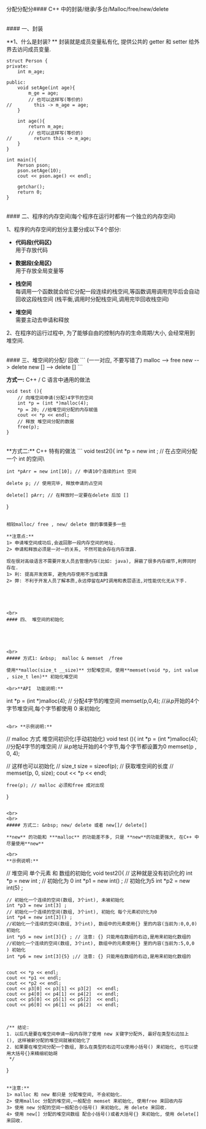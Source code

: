 分配分配分#### C++ 中的封装/继承/多台/Malloc/free/new/delete



<br>
#### 一、封装


**1、什么是封装? **
封装就是成员变量私有化, 提供公共的 getter 和 setter 给外界去访问成员变量.

```
struct Person {
private:
    int m_age;
    
public:
    void setAge(int age){
        m_ge = age;
        // 也可以这样写(等价的)
//        this -> m_age = age;
    }
    
    int age(){
        return m_age;
        // 也可以这样写(等价的)
//        return this -> m_age;
    }
}

int main(){
    Person pson;
    pson.setAge(10);
    cout << pson.age() << endl;
    
    getchar();
    return 0;
}
```









<br>
#### 二、程序的内存空间(每个程序在运行时都有一个独立的内存空间)

1、程序的内存空间的划分主要分成以下4个部分:

- **代码段(代码区)**<br>用于存放代码

- **数据段(全局区)**<br>用于存放全局变量等

- **栈空间**<br> 每调用一个函数就会给它分配一段连续的栈空间,等函数调用调用完毕后会自动回收这段栈空间 (栈平衡,调用时分配栈空间,调用完毕回收栈空间)

- **堆空间**<br> 需要主动去申请和释放


2、在程序的运行过程中, 为了能够自由的控制内存的生命周期/大小, 会经常用到堆空间.






<br> 
#### 三、堆空间的分配/ 回收
```
(一一对应, 不要写错了)
 malloc --> free
 new --> delete
 new [] --> delete []
 ```
 
**方式一:**
C++ / C 语言中通用的做法 
```
void test (){
    // 向堆空间申请(分配)4字节的空间
    int *p = (int *)malloc(4);
    *p = 20; //给堆空间分配的内存赋值
    cout << *p << endl;
    // 释放 堆空间分配的数据
    free(p);
}
```




<br>
**方式二:**
C++ 特有的做法
```
void test2(){
    int *p = new int ; // 在占空间分配一个 int 的空间\
    
    int *pArr = new int[10]; // 申请10个连续的int 空间
    
    delete p; // 使用完毕, 释放申请的占空间
    
    delete[] pArr; // 在释放时一定要在delete 后加 []
    
}
```

相较malloc/ free , new/ delete 做的事情要多一些

**注意点:**
1> 申请堆空间成功后,会返回那一段内存空间的地址.
2> 申请和释放必须是一对一的关系, 不然可能会存在内存泄露.

现在很对高级语言不需要开发人员去管理内存(比如: java), 屏蔽了很多内存细节,利弊同时存在.
1> 利: 提高开发效率, 避免内存使用不当或泄露
2> 弊: 不利于开发人员了解本质,永远停留在API调用和表层语法,对性能优化无从下手.





<br>
#### 四、 堆空间的初始化





<br>
##### 方式1: &nbsp;  malloc & memset  /free

使用**malloc(size_t __size)** 分配堆空间, 使用**memset(void *p, int value , size_t len)** 初始化堆空间

<br>**API  功能说明:**
```
int *p = (int *)malloc(4); // 分配4字节的堆空间
memset(p,0,4); //从p开始的4个字节堆空间,每个字节都使用 0 来初始化
```

<br> **示例说明:**
```
// malloc 方式 堆空间初识化(手动初始化)
void test (){
    int *p = (int *)malloc(4); //分配4字节的堆空间
    // 从p地址开始的4个字节,每个字节都设置为0
    memset(p , 0, 4);  
    
// 这样也可以初始化
//    size_t size = sizeof(p); // 获取堆空间的长度
//    memset(p, 0, size);
    cout << *p << endl;
 
    free(p); // malloc 必须和free 成对出现
}
```

<br>
<br>
##### 方式二: &nbsp; new/ delete 或者 new[]/ delete[]

**new** 的功能和 ***malloc** 的功能差不多, 只是 **new**的功能更强大, 在C++ 中尽量使用**new** 

<br>
**示例说明:**
```

// 堆空间 单个元素 和 数组的初始化
void test2(){
    // 这种就是没有初识化的
    int *p = new int ;
    // 初始化为 0
    int *p1 = new int() ;
    // 初始化为5
    int *p2 = new int(5) ;
    
    // 初始化一个连续的空间(数组, 3个int), 未被初始化
    int *p3 = new int[3] ;
    // 初始化一个连续的空间(数组, 3个int), 初始化 每个元素初识化为0
    int *p4 = new int[3]() ;
    //初始化一个连续的空间(数组, 3个int), 数组中的元素使用{} 里的内容(当前为:0,0,0) 初始化
    int *p5 = new int[3]{} ; // 注意: {} 只能用在数组的右边,是用来初始化数组的
    //初始化一个连续的空间(数组, 3个int), 数组中的元素使用{} 里的内容(当前为:5,0,0 ) 初始化
    int *p6 = new int[3]{5} ;// 注意: {} 只能用在数组的右边,是用来初始化数组的
    
    
    cout << *p << endl;
    cout << *p1 << endl;
    cout << *p2 << endl;
    cout << p3[0] << p3[1] << p3[2]  << endl;
    cout << p4[0] << p4[1] << p4[2]  << endl;
    cout << p5[0] << p5[1] << p5[2]  << endl;
    cout << p6[0] << p6[1] << p6[2]  << endl;
   
   
    
    /** 结论:
    1. 以后凡是要在堆空间申请一段内存除了使用 new 关键字分配外, 最好在类型右边加上 (), 这样被新分配的堆空间就被初始化了
    2. 如果要在堆空间分配一个数组, 那么在类型的右边可以使用小括号() 来初始化, 也可以使用大括号{}来精细初始胡
     */
}

```

**注意:**
1> malloc 和 new 都只是 分配堆空间, 不会初始化.
2> 使用malloc 分配的堆空间,一般配合 memset 来初始化, 使用free 来回收内存
3> 使用 new 分配的空间一般配合小括号() 来初始化, 用 delete 来回收.
4> 使用 new[] 分配的堆空间数组 配合小括号()或者大括号{} 来初始化, 使用 delete[] 来回收.